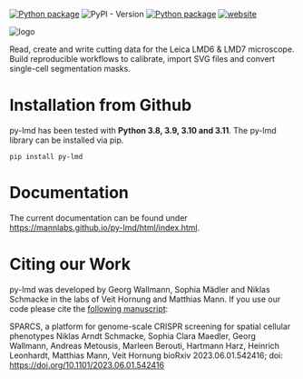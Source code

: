 
[![Python package](https://github.com/MannLabs/py-lmd/actions/workflows/python-package.yml/badge.svg?branch=main)](https://github.com/MannLabs/py-lmd/actions/workflows/python-package.yml) 
![PyPI - Version](https://img.shields.io/pypi/v/py-lmd)
[![Python package](https://img.shields.io/badge/license-MIT-blue)](https://github.com/MannLabs/py-lmd/actions/workflows/python-package.yml)
[![website](https://img.shields.io/website?url=https%3A%2F%2Fmannlabs.github.io/py-lmd/html/index.html)](https://mannlabs.github.io/py-lmd/html/index.html)

![logo](https://github.com/MannLabs/py-lmd/assets/15019107/e7c619a2-69c9-4cb6-8723-fab94c8d3558)

Read, create and write cutting data for the Leica LMD6 & LMD7 microscope.
Build reproducible workflows to calibrate, import SVG files and convert single-cell segmentation masks.


Installation from Github
========================
py-lmd has been tested with **Python 3.8, 3.9, 3.10 and 3.11**.
The py-lmd library can be installed via pip.

``` 
pip install py-lmd
```
  
Documentation
=============
The current documentation can be found under https://mannlabs.github.io/py-lmd/html/index.html.

Citing our Work
=================

py-lmd was developed by Georg Wallmann, Sophia Mädler and Niklas Schmacke in the labs of Veit Hornung and Matthias Mann. If you use our code please cite the [following manuscript](https://www.biorxiv.org/content/10.1101/2023.06.01.542416v1):

SPARCS, a platform for genome-scale CRISPR screening for spatial cellular phenotypes
Niklas Arndt Schmacke, Sophia Clara Maedler, Georg Wallmann, Andreas Metousis, Marleen Berouti, Hartmann Harz, Heinrich Leonhardt, Matthias Mann, Veit Hornung
bioRxiv 2023.06.01.542416; doi: https://doi.org/10.1101/2023.06.01.542416


